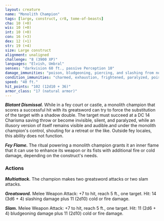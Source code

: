 ```yaml
---
layout: creature
name: "Monolith Champion"
tags: [large, construct, cr8, tome-of-beasts]
cha: 10 (+0)
wis: 10 (+0)
int: 10 (+0)
con: 16 (+3)
dex: 12 (+1)
str: 19 (+4)
size: Large construct
alignment: unaligned
challenge: "8 (3900 XP)"
languages: "Elvish, Umbral"
senses: "darkvision 60 ft., passive Perception 10"
damage_immunities: "poison, bludgeoning, piercing, and slashing from nonmagical weapons that aren't adamantine"
condition_immunities: "charmed, exhaustion, frightened, paralyzed, poisoned"
speed: "40 ft."
hit_points: "102 (12d10 + 36)"
armor_class: "17 (natural armor)"
---
```


***Blatant Dismissal.*** While in a fey court or castle, a monolith champion that scores a successful hit with its greatsword can try to force the substitution of the target with a shadow double. The target must succeed at a DC 14 Charisma saving throw or become invisible, silent, and paralyzed, while an illusory version of itself remains visible and audible.and under the monolith champion's control, shouting for a retreat or the like. Outside fey locales, this ability does not function.

***Fey Flame.*** The ritual powering a monolith champion grants it an inner flame that it can use to enhance its weapon or its fists with additional fire or cold damage, depending on the construct's needs.

### Actions

***Multiattack.*** The champion makes two greatsword attacks or two slam attacks.

***Greatsword.*** Melee Weapon Attack: +7 to hit, reach 5 ft., one target. Hit: 14 (3d6 + 4) slashing damage plus 11 (2d10) cold or fire damage.

***Slam.*** Melee Weapon Attack: +7 to hit, reach 5 ft., one target. Hit: 11 (2d6 + 4) bludgeoning damage plus 11 (2d10) cold or fire damage.

